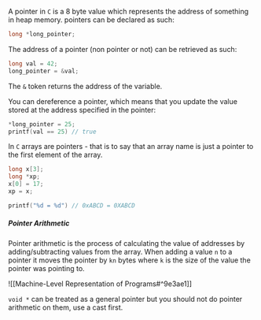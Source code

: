 A pointer in `C` is a 8 byte value which represents the address of something in heap memory. pointers can be declared as such:

```c
long *long_pointer;
```

The address of a pointer (non pointer or not) can be retrieved as such:

```c
long val = 42;
long_pointer = &val;
```

The `&` token returns the address of the variable.

You can dereference a pointer, which means that you update the value stored at the address specified in the pointer:

```c
*long_pointer = 25;
printf(val == 25) // true 
```

In `C` arrays are pointers - that is to say that an array name is just a pointer to the first element of the array.

```c
long x[3];
long *xp;
x[0] = 17;
xp = x;

printf("%d = %d") // 0xABCD = 0XABCD
```

##### Pointer Arithmetic

Pointer arithmetic is the process of calculating the value of addresses by adding/subtracting values from the array. When adding a value `n` to a pointer it moves the pointer by `kn` bytes where `k` is the size of the value the pointer was pointing to.

![[Machine-Level Representation of Programs#^9e3ae1]]

`void *` can be treated as a general pointer but you should not do pointer arithmetic on them, use a cast first.